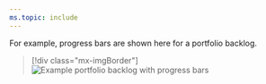 ```yaml
---
ms.topic: include
---
```


For example, progress bars are shown here for a portfolio backlog.

> [!div class="mx-imgBorder"]  
> ![Example portfolio backlog with progress bars](/azure/devops/boards/backlogs/media/rollup/epic-featurs-progress-user-stories-50-percent.png)
